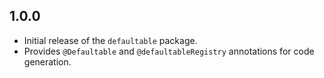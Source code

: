 ## 1.0.0

- Initial release of the `defaultable` package.
- Provides `@Defaultable` and `@defaultableRegistry` annotations for code generation.
